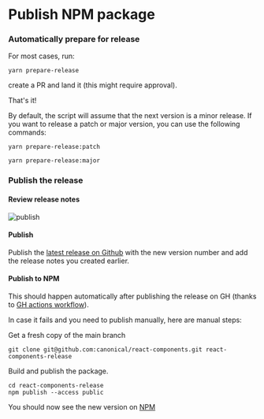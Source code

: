 # Publish NPM package

### Automatically prepare for release

For most cases, run:

```shell
yarn prepare-release
```

create a PR and land it (this might require approval).

That's it!

By default, the script will assume that the next version is a minor release. If you want to release a patch or major version, you can use the following commands:

```shell
yarn prepare-release:patch
```

```shell
yarn prepare-release:major
```

### Publish the release

#### Review release notes

![publish](https://user-images.githubusercontent.com/11927929/221628635-aba4ac9d-a417-47c4-a9f3-256ecac2bd8b.png)

#### Publish

Publish the [latest release on Github](https://github.com/canonical/react-components/releases) with the new version number and add the release notes you created earlier.

#### Publish to NPM

This should happen automatically after publishing the release on GH (thanks to [GH actions workflow](https://github.com/canonical/react-components/blob/main/.github/workflows/publish-on-release.yml)).

In case it fails and you need to publish manually, here are manual steps:

Get a fresh copy of the main branch

```shell
git clone git@github.com:canonical/react-components.git react-components-release
```

Build and publish the package.

```shell
cd react-components-release
npm publish --access public
```

You should now see the new version on [NPM](https://www.npmjs.com/package/@canonical/react-components)
